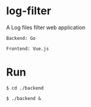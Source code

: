 # log-filter
A Log files filter web application

    Backend: Go

    Frontend: Vue.js

# Run
    $ cd ./backend

    $ ./backend &
